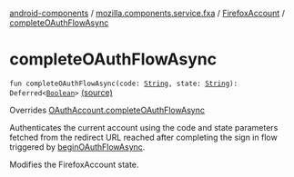 [android-components](../../index.md) / [mozilla.components.service.fxa](../index.md) / [FirefoxAccount](index.md) / [completeOAuthFlowAsync](./complete-o-auth-flow-async.md)

# completeOAuthFlowAsync

`fun completeOAuthFlowAsync(code: `[`String`](https://kotlinlang.org/api/latest/jvm/stdlib/kotlin/-string/index.html)`, state: `[`String`](https://kotlinlang.org/api/latest/jvm/stdlib/kotlin/-string/index.html)`): Deferred<`[`Boolean`](https://kotlinlang.org/api/latest/jvm/stdlib/kotlin/-boolean/index.html)`>` [(source)](https://github.com/mozilla-mobile/android-components/blob/master/components/service/firefox-accounts/src/main/java/mozilla/components/service/fxa/FirefoxAccount.kt#L175)

Overrides [OAuthAccount.completeOAuthFlowAsync](../../mozilla.components.concept.sync/-o-auth-account/complete-o-auth-flow-async.md)

Authenticates the current account using the code and state parameters fetched from the
redirect URL reached after completing the sign in flow triggered by [beginOAuthFlowAsync](begin-o-auth-flow-async.md).

Modifies the FirefoxAccount state.

